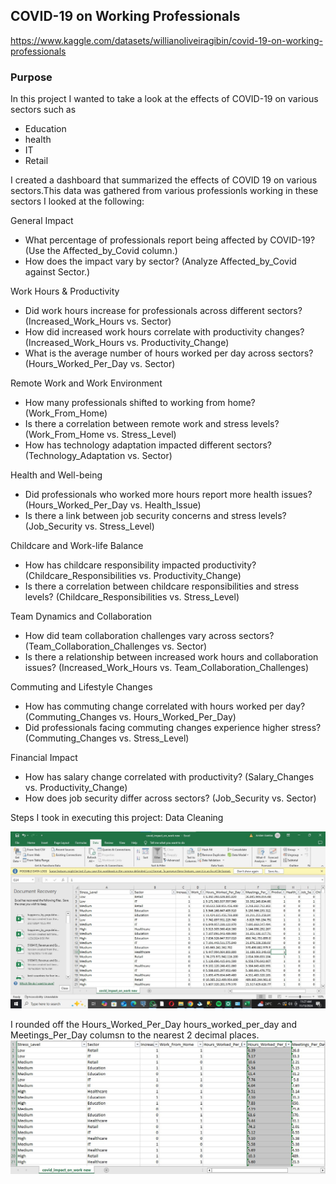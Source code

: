 ## COVID-19 on Working Professionals

https://www.kaggle.com/datasets/willianoliveiragibin/covid-19-on-working-professionals
### Purpose
In this project I wanted to take a look at the effects of COVID-19 on various sectors such as 
- Education
- health
- IT
- Retail

I created a dashboard that summarized the effects of COVID 19 on various sectors.This data was gathered from various professionls working in these sectors
I looked at the following:

General Impact
- What percentage of professionals report being affected by COVID-19? (Use the Affected_by_Covid column.)
- How does the impact vary by sector? (Analyze Affected_by_Covid against Sector.)

Work Hours & Productivity
- Did work hours increase for professionals across different sectors? (Increased_Work_Hours vs. Sector)
- How did increased work hours correlate with productivity changes? (Increased_Work_Hours vs. Productivity_Change)
- What is the average number of hours worked per day across sectors? (Hours_Worked_Per_Day vs. Sector)

Remote Work and Work Environment
- How many professionals shifted to working from home? (Work_From_Home)
- Is there a correlation between remote work and stress levels? (Work_From_Home vs. Stress_Level)
- How has technology adaptation impacted different sectors? (Technology_Adaptation vs. Sector)

Health and Well-being
- Did professionals who worked more hours report more health issues? (Hours_Worked_Per_Day vs. Health_Issue)
- Is there a link between job security concerns and stress levels? (Job_Security vs. Stress_Level)

Childcare and Work-life Balance
- How has childcare responsibility impacted productivity? (Childcare_Responsibilities vs. Productivity_Change)
- Is there a correlation between childcare responsibilities and stress levels? (Childcare_Responsibilities vs. Stress_Level)

Team Dynamics and Collaboration
- How did team collaboration challenges vary across sectors? (Team_Collaboration_Challenges vs. Sector)
- Is there a relationship between increased work hours and collaboration issues? (Increased_Work_Hours vs. Team_Collaboration_Challenges)

Commuting and Lifestyle Changes
- How has commuting change correlated with hours worked per day? (Commuting_Changes vs. Hours_Worked_Per_Day)
- Did professionals facing commuting changes experience higher stress? (Commuting_Changes vs. Stress_Level)

Financial Impact
- How has salary change correlated with productivity? (Salary_Changes vs. Productivity_Change)
- How does job security differ across sectors? (Job_Security vs. Sector)

Steps I took in executing this project:
Data Cleaning

![alttext](https://github.com/JORDANGAMBA99/Power-BI-projects/blob/e426eef715ea2b99f313070ee4b452354be2a5c4/COVID-19%20on%20Working%20Professionals/Covid%20screenshot.jpg)

I rounded off the Hours_Worked_Per_Day hours_worked_per_day and Meetings_Per_Day columsn to the nearest 2 decimal places.
![alttext](https://github.com/JORDANGAMBA99/Power-BI-projects/blob/a907d69b9530a105b289cf10c1742a3faee580e5/COVID-19%20on%20Working%20Professionals/Dataset%20cleaned.jpg)


